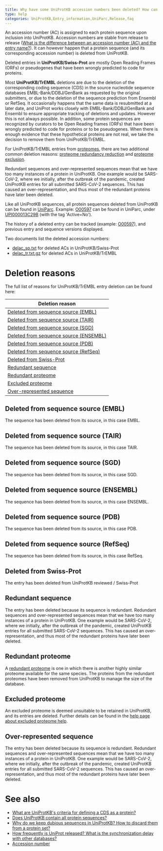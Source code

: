 ```yaml
---
title: Why have some UniProtKB accession numbers been deleted? How can I track them?
type: help
categories: UniProtKB,Entry_information,UniParc,Release,faq
---
```


An accession number (AC) is assigned to each protein sequence upon inclusion into UniProtKB. Accession numbers are stable from release to release ([What is the difference between an accession number (AC) and the entry name?](https://www.uniprot.org/help/difference_accession_entryname)). It can however happen that a protein sequence (and its corresponding accession number) is deleted from UniProtKB.

Deleted entries in **UniProtKB/Swiss-Prot** are mostly Open Reading Frames (ORFs) or pseudogenes that have been wrongly predicted to code for proteins.

Most **UniProtKB/TrEMBL** deletions are due to the deletion of the corresponding coding sequence (CDS) in the source nucleotide sequence databases EMBL-Bank/DDBJ/GenBank as requested by the original submitters, or due to the deletion of the sequence prediction from Ensembl or RefSeq. It occasionally happens that the same data is resubmitted at a later date, and UniProt works closely with EMBL-Bank/DDBJ/GenBank and Ensembl to ensure appropriate tracking of deletions and updates. However this is not always possible. In addition, some protein sequences are recognized by curators to be Open Reading frames (ORFs) that have been wrongly predicted to code for proteins or to be pseudogenes. When there is enough evidence that these hypothetical proteins are not real, we take the decision to remove them from UniProtKB/TrEMBL.

For UniProtKB/TrEMBL entries from [proteomes](https://www.uniprot.org), there are two additional common deletion reasons: [proteome redundancy reduction](https://www.uniprot.org/help/proteome_redundancy) and [proteome exclusion](https://www.uniprot.org/help/proteome_exclusion_reasons).

Redundant sequences and over-represented sequences mean that we have too many instances of a protein in UniProtKB. One example would be SARS-CoV-2, where we initially, after the outbreak of the pandemic, created UniProtKB entries for all submitted SARS-CoV-2 sequences. This has caused an over-representation, and thus most of the redundant proteins have later been deleted.

Like all UniProtKB sequences, all protein sequences deleted from UniProtKB can be found in [UniParc](https://www.uniprot.org/help/uniparc). Example: [O00597](https://www.uniprot.org/uniprotkb/O00597) can be found in UniParc, under [UPI000013C29B](https://www.uniprot.org/uniparc/UPI000013C29B) (with the tag 'Active=No').

The history of a deleted entry can be tracked (example: [O00597](https://www.uniprot.org/uniprotkb/O00597?version=%2A)), and previous entry and sequence versions displayed.

Two documents list the deleted accession numbers:

- [delac_sp.txt](https://ftp.uniprot.org/pub/databases/uniprot/current_release/knowledgebase/complete/docs/delac_sp.txt) for deleted ACs in UniProtKB/Swiss-Prot
- [delac_tr.txt.gz](https://ftp.uniprot.org/pub/databases/uniprot/current_release/knowledgebase/complete/docs/delac_tr.txt.gz) for deleted ACs in UniProtKB/TrEMBL

# Deletion reasons

The full list of reasons for UniProtKB/TrEMBL entry deletion can be found here:

| Deletion reason                                                                     |
| ----------------------------------------------------------------------------------- |
| [Deleted from sequence source (EMBL)](deleted_accessions#deleted_source_embl)       |
| [Deleted from sequence source (TAIR)](deleted_accessions#deleted_source_tair)       |
| [Deleted from sequence source (SGD)](deleted_accessions#deleted_source_sgd)         |
| [Deleted from sequence source (ENSEMBL)](deleted_accessions#deleted_source_ensembl) |
| [Deleted from sequence source (PDB)](deleted_accessions#deleted_source_pdb)         |
| [Deleted from sequence source (RefSeq)](deleted_accessions#deleted_source_refseq)   |
| [Deleted from Swiss-Prot](deleted_accessions#deleted_swiss-prot)                    |
| [Redundant sequence](deleted_accessions#redundant_sequence)                         |
| [Redundant proteome](deleted_accessions#redundant_proteome)                         |
| [Excluded proteome](deleted_accessions#excluded_proteome)                           |
| [Over-represented sequence](deleted_accessions#over-represented_sequence)           |

<h2 id="deleted_source_embl">Deleted from sequence source (EMBL)</h2>

The sequence has been deleted from its source, in this case EMBL.

<h2 id="deleted_source_tair">Deleted from sequence source (TAIR)</h2>

The sequence has been deleted from its source, in this case TAIR.

<h2 id="deleted_source_sgd">Deleted from sequence source (SGD)</h2>

The sequence has been deleted from its source, in this case SGD.

<h2 id="deleted_source_ensembl">Deleted from sequence source (ENSEMBL)</h2>

The sequence has been deleted from its source, in this case ENSEMBL.

<h2 id="deleted_source_pdb">Deleted from sequence source (PDB)</h2>

The sequence has been deleted from its source, in this case PDB.

<h2 id="deleted_source_refseq">Deleted from sequence source (RefSeq)</h2>

The sequence has been deleted from its source, in this case RefSeq.

<h2 id="deleted_swiss-prot">Deleted from Swiss-Prot</h2>

The entry has been deleted from UniProtKB reviewed / Swiss-Prot

<h2 id="redundant_sequence">Redundant sequence</h2>

The entry has been deleted because its sequence is redundant. Redundant sequences and over-represented sequences mean that we have too many instances of a protein in UniProtKB. One example would be SARS-CoV-2, where we initially, after the outbreak of the pandemic, created UniProtKB entries for all submitted SARS-CoV-2 sequences. This has caused an over-representation, and thus most of the redundant proteins have later been deleted.

<h2 id="redundant_proteome">Redundant proteome</h2>

A [redundant proteome](https://www.uniprot.org/help/proteome_redundancy_faq) is one in which there is another highly similar proteome available for the same species. The proteins from the redundant proteomes have been removed from UniProtKB to manage the size of the database.

<h2 id="excluded_proteome">Excluded proteome</h2>

An excluded proteome is deemed unsuitable to be retained in UniProtKB, and its entries are deleted. Further details can be found in the [help page about excluded proteome help](https://www.uniprot.org/help/proteome_exclusion_reasons).

<h2 id="over-represented_sequence">Over-represented sequence</h2>

The entry has been deleted because its sequence is redundant. Redundant sequences and over-represented sequences mean that we have too many instances of a protein in UniProtKB. One example would be SARS-CoV-2, where we initially, after the outbreak of the pandemic, created UniProtKB entries for all submitted SARS-CoV-2 sequences. This has caused an over-representation, and thus most of the redundant proteins have later been deleted.

# See also

- [What are UniProtKB's criteria for defining a CDS as a protein?](https://www.uniprot.org/help/cds_protein_definition)
- [Does UniProtKB contain all protein sequences?](https://www.uniprot.org/help/uniprotkb_coverage)
- [Why do we keep dubious sequences in UniProtKB? How to discard them from a protein set?](https://www.uniprot.org/help/dubious_sequences)
- [How frequently is UniProt released? What is the synchronization delay with other databases?](https://www.uniprot.org/help/synchronization)
- [Accession number](https://www.uniprot.org/help/accession_numbers)
